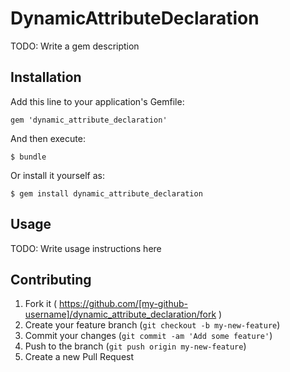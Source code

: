 # DynamicAttributeDeclaration

TODO: Write a gem description

## Installation

Add this line to your application's Gemfile:

    gem 'dynamic_attribute_declaration'

And then execute:

    $ bundle

Or install it yourself as:

    $ gem install dynamic_attribute_declaration

## Usage

TODO: Write usage instructions here

## Contributing

1. Fork it ( https://github.com/[my-github-username]/dynamic_attribute_declaration/fork )
2. Create your feature branch (`git checkout -b my-new-feature`)
3. Commit your changes (`git commit -am 'Add some feature'`)
4. Push to the branch (`git push origin my-new-feature`)
5. Create a new Pull Request
